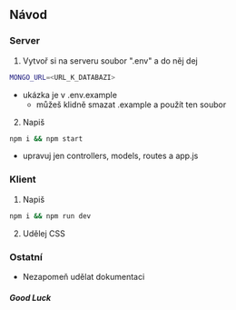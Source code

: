 ## Návod

### Server

1. Vytvoř si na serveru soubor ".env" a do něj dej

```bash
MONGO_URL=<URL_K_DATABAZI>
```

- ukázka je v .env.example
  - můžeš klidně smazat .example a použít ten soubor

2. Napiš

```bash
npm i && npm start
```

- upravuj jen controllers, models, routes a app.js

### Klient

1. Napiš

```bash
npm i && npm run dev
```

2. Udělej CSS

### Ostatní

- Nezapomeň udělat dokumentaci

##### Good Luck
